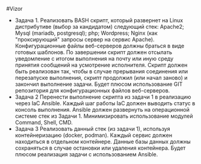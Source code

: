 #Vizor
 - Задача 1.
Реализовать BASH скрипт, который развернет на Linux дистрибутиве (выбор за кандидатом) следующий стек: Apache2; Mysql (mariadb, postgresql); php; Wordpress; Nginx (как "проксирующий" запросы сервер на сервис Apache).
Конфигурационные файлы веб-серверов должны браться в виде готовых шаблонов.
По завершении скрипт должен отсылать уведомление с итогом выполнения на почту или иную среду принятия сообщений на усмотрение исполнителя.
Скрипт должен быть реализован так, чтобы в случае прерывания соединения или перезапуске выполнения, скрипт продолжил (или начал заново) и закончил выполнение задачи.
Будет плюсом использование GIT репозитория для конфигурационных файлов веб-серверов.
 - Задача 2
Перенести выполнение скрипта из задачи 1 в реализацию через IaC Ansible. Каждый шаг работы IaC должен выводить статус в консоль выполнения.
Ansible должен развернуть на операционной системе стек из Задачи 1. Минимизировать использование модулей Command, Shell, CMD.
 - Задача 3
Реализовать данный стек (из задачи 1), используя контейнеризацию (docker, podman). Каждый сервис должен находиться в отдельном контейнере. Данные базы данных должны сохраняться в случае остановки или удаления контейнера.
Будет плюсом реализация задачи с использованием Ansible.